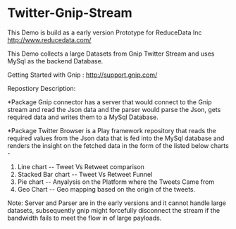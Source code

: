 Twitter-Gnip-Stream
===================
This Demo is build as a early version Prototype for ReduceData Inc http://www.reducedata.com/

This Demo collects a large Datasets from Gnip Twitter Stream and uses MySql as the backend Database.



Getting Started with Gnip : http://support.gnip.com/

Repostiory Description:

*Package Gnip connector has a server that would connect to the Gnip stream and read the Json data and the parser would parse the Json, gets required data and writes them to a  MySql Database.

*Package Twitter Browser is a Play framework repository that reads the required values from the Json data that is fed into the MySql database and renders the insight on the fetched data in the form of the listed below charts - 

1) Line chart -- Tweet Vs Retweet comparison
2) Stacked Bar chart -- Tweet Vs Retweet Funnel
3) Pie chart -- Anyalysis on the Platform where the Tweets Came from
4) Geo Chart -- Geo mapping based on the origin of the tweets.


Note:  Server and Parser are in the early versions and it cannot handle large datasets, subsequently gnip might forcefully disconnect the stream if the bandwidth fails to meet the flow in of large payloads.

